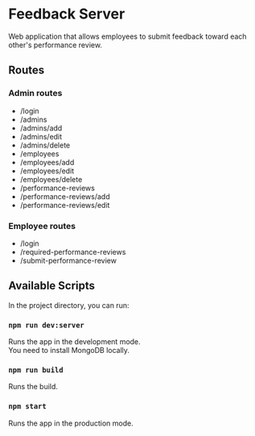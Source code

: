 # Feedback Server

Web application that allows employees to submit feedback toward each other's performance review.

## Routes

### Admin routes

 - /login
 - /admins
 - /admins/add
 - /admins/edit
 - /admins/delete
 - /employees
 - /employees/add
 - /employees/edit
 - /employees/delete
 - /performance-reviews
 - /performance-reviews/add
 - /performance-reviews/edit

### Employee routes

 - /login
 - /required-performance-reviews
 - /submit-performance-review


## Available Scripts

In the project directory, you can run:

### `npm run dev:server`

Runs the app in the development mode.<br>
You need to install MongoDB locally.

### `npm run build`

Runs the build.

### `npm start`

Runs the app in the production mode.